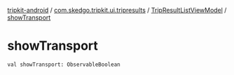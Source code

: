[tripkit-android](../../index.md) / [com.skedgo.tripkit.ui.tripresults](../index.md) / [TripResultListViewModel](index.md) / [showTransport](./show-transport.md)

# showTransport

`val showTransport: ObservableBoolean`
